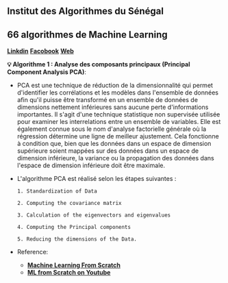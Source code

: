 ## Institut des Algorithmes du Sénégal

## 66 algorithmes de Machine Learning

[**Linkdin**](https://www.linkedin.com/company/71517780/)
[**Facobook**](https://www.facebook.com/IASSenegal)
[**Web**](https://www.ias.sn/formations/home)

**💡 Algorithme 1 : Analyse des composants principaux (Principal Component Analysis PCA)**: 
- PCA est une technique de réduction de la dimensionnalité qui permet d'identifier les corrélations et les modèles dans l'ensemble de données afin qu'il puisse être transformé en un ensemble de données de dimensions nettement inférieures sans aucune perte d'informations importantes. Il s'agit d'une technique statistique non supervisée utilisée pour examiner les interrelations entre un ensemble de variables. Elle est également connue sous le nom d'analyse factorielle générale où la régression détermine une ligne de meilleur ajustement. Cela fonctionne à condition que, bien que les données dans un espace de dimension supérieure soient mappées sur des données dans un espace de dimension inférieure, la variance ou la propagation des données dans l'espace de dimension inférieure doit être maximale.
- L'algorithme PCA est réalisé selon les étapes suivantes :

      1. Standardization of Data
      
      2. Computing the covariance matrix
      
      3. Calculation of the eigenvectors and eigenvalues
      
      4. Computing the Principal components
      
      5. Reducing the dimensions of the Data.
    
- Reference:
  - [**Machine Learning From Scratch**](https://dafriedman97.github.io/mlbook/content/introduction.html)
  - [**ML from Scratch on Youtube**](https://lnkd.in/gNPM6vW2) 
